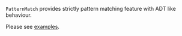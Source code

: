 `PatternMatch` provides strictly pattern matching feature with ADT like behaviour.

Please see [examples](./examples).
